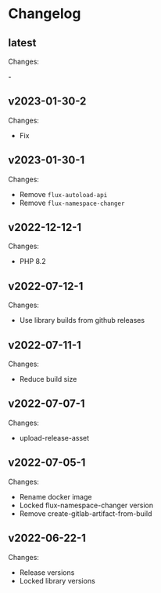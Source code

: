 # Changelog

## latest

Changes:

\-

## v2023-01-30-2

Changes:

- Fix

## v2023-01-30-1

Changes:

- Remove `flux-autoload-api`
- Remove `flux-namespace-changer`

## v2022-12-12-1

Changes:

- PHP 8.2

## v2022-07-12-1

Changes:

- Use library builds from github releases

## v2022-07-11-1

Changes:

- Reduce build size

## v2022-07-07-1

Changes:

- upload-release-asset

## v2022-07-05-1

Changes:

- Rename docker image
- Locked flux-namespace-changer version
- Remove create-gitlab-artifact-from-build

## v2022-06-22-1

Changes:

- Release versions
- Locked library versions
